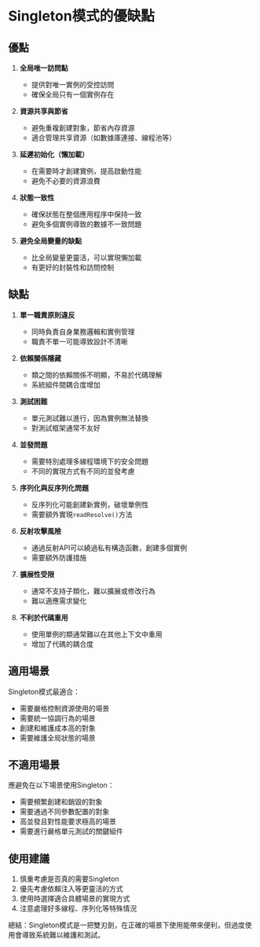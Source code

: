 # Singleton模式的優缺點

## 優點

1. **全局唯一訪問點**
    - 提供對唯一實例的受控訪問
    - 確保全局只有一個實例存在

2. **資源共享與節省**
    - 避免重複創建對象，節省內存資源
    - 適合管理共享資源（如數據庫連接、線程池等）

3. **延遲初始化（懶加載）**
    - 在需要時才創建實例，提高啟動性能
    - 避免不必要的資源浪費

4. **狀態一致性**
    - 確保狀態在整個應用程序中保持一致
    - 避免多個實例導致的數據不一致問題

5. **避免全局變量的缺點**
    - 比全局變量更靈活，可以實現懶加載
    - 有更好的封裝性和訪問控制

## 缺點

1. **單一職責原則違反**
    - 同時負責自身業務邏輯和實例管理
    - 職責不單一可能導致設計不清晰

2. **依賴關係隱藏**
    - 類之間的依賴關係不明顯，不易於代碼理解
    - 系統組件間耦合度增加

3. **測試困難**
    - 單元測試難以進行，因為實例無法替換
    - 對測試框架通常不友好

4. **並發問題**
    - 需要特別處理多線程環境下的安全問題
    - 不同的實現方式有不同的並發考慮

5. **序列化與反序列化問題**
    - 反序列化可能創建新實例，破壞單例性
    - 需要額外實現`readResolve()`方法

6. **反射攻擊風險**
    - 通過反射API可以繞過私有構造函數，創建多個實例
    - 需要額外防護措施

7. **擴展性受限**
    - 通常不支持子類化，難以擴展或修改行為
    - 難以適應需求變化

8. **不利於代碼重用**
    - 使用單例的類通常難以在其他上下文中重用
    - 增加了代碼的耦合度

## 適用場景

Singleton模式最適合：
- 需要嚴格控制資源使用的場景
- 需要統一協調行為的場景
- 創建和維護成本高的對象
- 需要維護全局狀態的場景

## 不適用場景

應避免在以下場景使用Singleton：
- 需要頻繁創建和銷毀的對象
- 需要通過不同參數配置的對象
- 高並發且對性能要求極高的場景
- 需要進行嚴格單元測試的關鍵組件

## 使用建議

1. 慎重考慮是否真的需要Singleton
2. 優先考慮依賴注入等更靈活的方式
3. 使用時選擇適合具體場景的實現方式
4. 注意處理好多線程、序列化等特殊情況

總結：Singleton模式是一把雙刃劍，在正確的場景下使用能帶來便利，但過度使用會導致系統難以維護和測試。